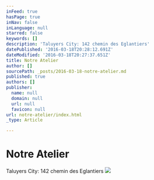 ```yaml
---
inFeed: true
hasPage: true
inNav: false
inLanguage: null
starred: false
keywords: []
description: 'Taluyers City: 142 chemin des Eglantiers'
datePublished: '2016-03-18T20:28:12.691Z'
dateModified: '2016-03-18T20:27:37.651Z'
title: Notre Atelier
author: []
sourcePath: _posts/2016-03-18-notre-atelier.md
published: true
authors: []
publisher:
  name: null
  domain: null
  url: null
  favicon: null
url: notre-atelier/index.html
_type: Article

---
```

# Notre Atelier

Taluyers City: 142 chemin des Eglantiers
![](https://the-grid-user-content.s3-us-west-2.amazonaws.com/a383d914-52fb-4cdb-9964-6fa9a3978880.jpg)
